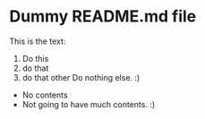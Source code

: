 # Dummy README.md file

This is the text:
1. Do this
2. do that
3. do that other
Do nothing else. :)
- No contents
 - Not going to have much contents. :)
